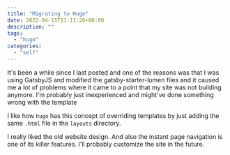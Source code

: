 ```yaml
---
title: "Migrating to Hugo"
date: 2022-04-15T21:11:26+08:00
description: ""
tags:
  - "hugo"
categories:
  - "self"
---
```


It's been a while since I last posted and one of the reasons was that I was using GatsbyJS and
modified the gatsby-starter-lumen files and it caused me a lot of problems where it came to a point
that my site was not building anymore. I'm probably just inexperienced and might've done something
wrong with the template

I like how `hugo` has this concept of overriding templates by just adding the same `.html` file in
the `layouts` directory.

I really liked the old website design. And also the instant page navigation is one of its killer
features.
I'll probably customize the site in the future.
